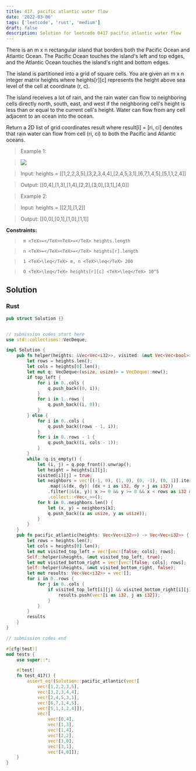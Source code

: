 ```yaml
---
title: 417. pacific atlantic water flow
date: '2022-03-06'
tags: ['leetcode', 'rust', 'medium']
draft: false
description: Solution for leetcode 0417 pacific atlantic water flow
---
```


 

  There is an m x n rectangular island that borders both the Pacific Ocean and Atlantic Ocean. The Pacific Ocean touches the island's left and top edges, and the Atlantic Ocean touches the island's right and bottom edges.

  The island is partitioned into a grid of square cells. You are given an m x n integer matrix heights where heights[r][c] represents the height above sea level of the cell at coordinate (r, c).

  The island receives a lot of rain, and the rain water can flow to neighboring cells directly north, south, east, and west if the neighboring cell's height is less than or equal to the current cell's height. Water can flow from any cell adjacent to an ocean into the ocean.

  Return a 2D list of grid coordinates result where result[i] <TeX>=</TeX> [ri, ci] denotes that rain water can flow from cell (ri, ci) to both the Pacific and Atlantic oceans.

   

 >   Example 1:

 >   ![](https://assets.leetcode.com/uploads/2021/06/08/waterflow-grid.jpg)

 >   Input: heights <TeX>=</TeX> [[1,2,2,3,5],[3,2,3,4,4],[2,4,5,3,1],[6,7,1,4,5],[5,1,1,2,4]]

 >   Output: [[0,4],[1,3],[1,4],[2,2],[3,0],[3,1],[4,0]]

  

 >   Example 2:

  

 >   Input: heights <TeX>=</TeX> [[2,1],[1,2]]

 >   Output: [[0,0],[0,1],[1,0],[1,1]]

  

   

  **Constraints:**

  

 >   	m <TeX>=</TeX><TeX>=</TeX> heights.length

 >   	n <TeX>=</TeX><TeX>=</TeX> heights[r].length

 >   	1 <TeX>\leq</TeX> m, n <TeX>\leq</TeX> 200

 >   	0 <TeX>\leq</TeX> heights[r][c] <TeX>\leq</TeX> 10^5


## Solution
### Rust
```rust
pub struct Solution {}


// submission codes start here
use std::collections::VecDeque;

impl Solution {
    pub fn helper(heights: &Vec<Vec<i32>>, visited: &mut Vec<Vec<bool>>, top_left: bool) {
        let rows = heights.len();
        let cols = heights[0].len();
        let mut q: VecDeque<(usize, usize)> = VecDeque::new();
        if top_left {
            for i in 0..cols {
                q.push_back((0, i));
            }
            for i in 1..rows {
                q.push_back((i, 0));
            }
        } else {
            for i in 0..cols {
                q.push_back((rows - 1, i));
            }
            for i in 0..rows - 1 {
                q.push_back((i, cols - 1));
            }
        }
        while !q.is_empty() {
            let (i, j) = q.pop_front().unwrap();
            let height = heights[i][j];
            visited[i][j] = true;
            let neighbors = vec![(-1, 0), (1, 0), (0, -1), (0, 1)].iter()
                .map(|&(dx, dy)| (dx + i as i32, dy + j as i32))
                .filter(|&(x, y)| x >= 0 && y >= 0 && x < rows as i32 && y < cols as i32 && heights[x as usize][y as usize] >= height && !visited[x as usize][y as usize])
                .collect::<Vec<_>>();
            for k in 0..neighbors.len() {
                let (x, y) = neighbors[k];
                q.push_back((x as usize, y as usize));
            }
        }
    }
    pub fn pacific_atlantic(heights: Vec<Vec<i32>>) -> Vec<Vec<i32>> {
        let rows = heights.len();
        let cols = heights[0].len();
        let mut visited_top_left = vec![vec![false; cols]; rows];
        Self::helper(&heights, &mut visited_top_left, true);
        let mut visited_bottom_right = vec![vec![false; cols]; rows];
        Self::helper(&heights, &mut visited_bottom_right, false);
        let mut results: Vec<Vec<i32>> = vec![];
        for i in 0..rows {
            for j in 0..cols {
                if visited_top_left[i][j] && visited_bottom_right[i][j] {
                    results.push(vec![i as i32, j as i32]);
                }
            }
        }
        results
    }
}

// submission codes end

#[cfg(test)]
mod tests {
    use super::*;

    #[test]
    fn test_417() {
        assert_eq!(Solution::pacific_atlantic(vec![
            vec![1,2,2,3,5],
            vec![3,2,3,4,4],
            vec![2,4,5,3,1],
            vec![6,7,1,4,5],
            vec![5,1,1,2,4]]), 
            vec![
                vec![0,4],
                vec![1,3],
                vec![1,4],
                vec![2,2],
                vec![3,0],
                vec![3,1],
                vec![4,0]]);
    }
}

```
